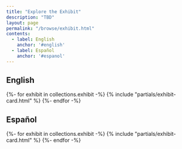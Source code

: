 ```yaml
---
title: "Explore the Exhibit"
description: "TBD"
layout: page
permalink: "/browse/exhibit.html"
contents:
  - label: English
    anchor: '#english'
  - label: Español
    anchor: '#espanol'
---
```


## English

<div class="grid xl:grid-cols-4 lg:grid-cols-3 sm:grid-cols-2 grid-cols-1 sm:gap-8 gap-4 not-prose">
  {%- for exhibit in collections.exhibit -%}
    {% include "partials/exhibit-card.html" %}
  {%- endfor -%}
</div>

## Español

<div class="grid xl:grid-cols-4 lg:grid-cols-3 sm:grid-cols-2 grid-cols-1 sm:gap-8 gap-4 not-prose">
  {%- for exhibit in collections.exhibit -%}
    {% include "partials/exhibit-card.html" %}
  {%- endfor -%}
</div>
